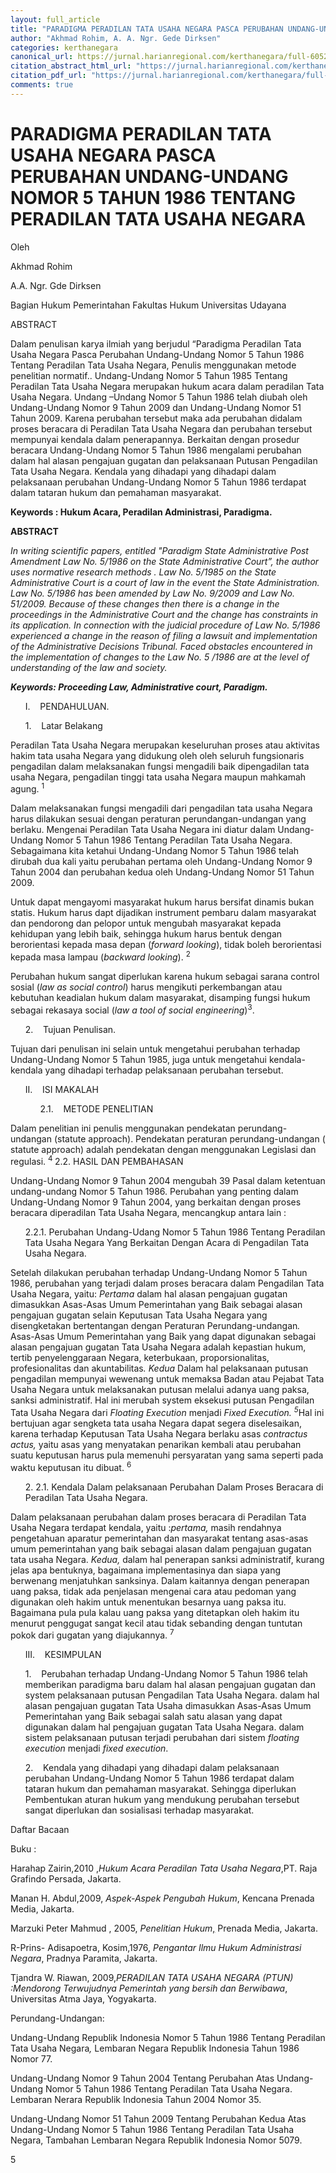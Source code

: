 ```yaml
---
layout: full_article
title: "PARADIGMA PERADILAN TATA USAHA NEGARA PASCA PERUBAHAN UNDANG-UNDANG NOMOR 5 TAHUN 1986 TENTANG PERADILAN TATA USAHA NEGARA"
author: "Akhmad Rohim, A. A. Ngr. Gede Dirksen"
categories: kerthanegara
canonical_url: https://jurnal.harianregional.com/kerthanegara/full-6052 
citation_abstract_html_url: "https://jurnal.harianregional.com/kerthanegara/id-6052"
citation_pdf_url: "https://jurnal.harianregional.com/kerthanegara/full-6052"  
comments: true
---
```


<a name="caption1"></a>
<h1><a name="bookmark0"></a><span class="font3"><a name="bookmark1"></a>PARADIGMA PERADILAN TATA USAHA NEGARA PASCA PERUBAHAN UNDANG-UNDANG NOMOR 5 TAHUN 1986 TENTANG PERADILAN TATA USAHA NEGARA</span></h1>
<p><span class="font2">Oleh</span></p>
<p><span class="font2">Akhmad Rohim</span></p>
<p><span class="font2">A.A. Ngr. Gde Dirksen</span></p>
<p><span class="font2">Bagian Hukum Pemerintahan Fakultas Hukum Universitas Udayana</span></p>
<p><span class="font2">ABSTRACT</span></p>
<p><span class="font2">Dalam penulisan karya ilmiah yang berjudul “Paradigma Peradilan Tata Usaha Negara Pasca Perubahan Undang-Undang Nomor 5 Tahun 1986 Tentang Peradilan Tata Usaha Negara, Penulis menggunakan metode penelitian normatif.. Undang-Undang Nomor 5 Tahun 1985 Tentang Peradilan Tata Usaha Negara merupakan hukum acara dalam peradilan Tata Usaha Negara. Undang –Undang Nomor 5 Tahun 1986 telah diubah oleh Undang-Undang Nomor 9 Tahun 2009 dan Undang-Undang Nomor 51 Tahun 2009. Karena perubahan tersebut maka ada perubahan didalam proses beracara di Peradilan Tata Usaha Negara dan perubahan tersebut mempunyai kendala dalam penerapannya. Berkaitan dengan prosedur beracara Undang-Undang Nomor 5 Tahun 1986 mengalami perubahan dalam hal alasan pengajuan gugatan dan pelaksanaan Putusan Pengadilan Tata Usaha Negara. Kendala yang dihadapi yang dihadapi dalam pelaksanaan perubahan Undang-Undang Nomor 5 Tahun 1986 terdapat dalam tataran hukum dan pemahaman masyarakat.</span></p>
<p><span class="font2" style="font-weight:bold;">Keywords : Hukum Acara, Peradilan Administrasi, Paradigma.</span></p>
<p><span class="font2" style="font-weight:bold;">ABSTRACT</span></p>
<p><span class="font2" style="font-style:italic;">In writing scientific papers, entitled &quot;Paradigm State Administrative Post Amendment Law No. 5/1986 on the State Administrative Court”, the author uses normative research methods . Law No. 5/1985 on the State Administrative Court is a court of law in the event the State Administration. Law No. 5/1986 has been amended by Law No. 9/2009 and Law No. 51/2009. Because of these changes then there is a change in the proceedings in the Administrative Court and the change has constraints in its application. In connection with the judicial procedure of Law No. 5/1986 experienced a change in the reason of filing a lawsuit and implementation of the Administrative Decisions Tribunal. Faced obstacles encountered in the implementation of changes to the Law No. 5 /1986 are at the level of understanding of the law and society.</span></p>
<p><span class="font2" style="font-weight:bold;font-style:italic;">Keywords: Proceeding Law, Administrative court, Paradigm.</span></p>
<ul style="list-style:none;"><li>
<p><span class="font2">I. &nbsp;&nbsp;&nbsp;PENDAHULUAN.</span></p></li></ul>
<ul style="list-style:none;"><li>
<p><span class="font2">1. &nbsp;&nbsp;&nbsp;Latar Belakang</span></p></li></ul>
<p><span class="font2">Peradilan Tata Usaha Negara merupakan keseluruhan proses atau aktivitas hakim tata usaha Negara yang didukung oleh oleh seluruh fungsionaris pengadilan dalam melaksanakan fungsi mengadili baik dipengadilan tata usaha Negara, pengadilan tinggi tata usaha Negara maupun mahkamah agung. <sup>1</sup></span></p>
<p><span class="font2">Dalam melaksanakan fungsi mengadili dari pengadilan tata usaha Negara harus dilakukan sesuai dengan peraturan perundangan-undangan yang berlaku. Mengenai Peradilan Tata Usaha Negara ini diatur dalam Undang-Undang Nomor 5 Tahun 1986 Tentang Peradilan Tata Usaha Negara. Sebagaimana kita ketahui Undang-Undang Nomor 5 Tahun 1986 telah dirubah dua kali yaitu perubahan pertama oleh Undang-Undang Nomor 9 Tahun 2004 dan perubahan kedua oleh Undang-Undang Nomor 51 Tahun 2009.</span></p>
<p><span class="font2">Untuk dapat mengayomi masyarakat hukum harus bersifat dinamis bukan statis. Hukum harus dapt dijadikan instrument pembaru dalam masyarakat dan pendorong dan pelopor untuk mengubah masyarakat kepada kehidupan yang lebih baik, sehingga hukum harus bentuk dengan berorientasi kepada masa depan (</span><span class="font2" style="font-style:italic;">forward looking</span><span class="font2">), tidak boleh berorientasi kepada masa lampau (</span><span class="font2" style="font-style:italic;">backward looking</span><span class="font2">). <sup>2</sup></span></p>
<p><span class="font2">Perubahan hukum sangat diperlukan karena hukum sebagai sarana control sosial (</span><span class="font2" style="font-style:italic;">law as social control</span><span class="font2">) harus mengikuti perkembangan atau kebutuhan keadialan hukum dalam masyarakat, disamping fungsi hukum sebagai rekasaya social (</span><span class="font2" style="font-style:italic;">law a tool of social engineering</span><span class="font2">)<sup>3</sup>.</span></p>
<ul style="list-style:none;"><li>
<p><span class="font2">2. &nbsp;&nbsp;&nbsp;Tujuan Penulisan.</span></p></li></ul>
<p><span class="font2">Tujuan dari penulisan ini selain untuk mengetahui perubahan terhadap Undang-Undang Nomor 5 Tahun 1985, juga untuk mengetahui kendala-kendala yang dihadapi terhadap pelaksanaan perubahan tersebut.</span></p>
<ul style="list-style:none;"><li>
<p><span class="font2">II. &nbsp;&nbsp;&nbsp;ISI MAKALAH</span></p>
<ul style="list-style:none;">
<li>
<p><span class="font2">2.1. &nbsp;&nbsp;&nbsp;METODE PENELITIAN</span></p></li></ul></li></ul>
<p><span class="font2">Dalam penelitian ini penulis menggunakan pendekatan perundang-undangan (statute approach). Pendekatan peraturan perundang-undangan ( statute approach) adalah pendekatan dengan menggunakan Legislasi dan regulasi. <sup>4 </sup>2.2. HASIL DAN PEMBAHASAN</span></p>
<p><span class="font2">Undang-Undang Nomor 9 Tahun 2004 mengubah 39 Pasal dalam ketentuan undang-undang Nomor 5 Tahun 1986. Perubahan yang penting dalam Undang-Undang Nomor 9 Tahun 2004, yang berkaitan dengan proses beracara diperadilan Tata Usaha Negara, mencangkup antara lain :</span></p>
<ul style="list-style:none;"><li>
<p><span class="font2">2.2.1. Perubahan Undang-Udang Nomor 5 Tahun 1986 Tentang Peradilan Tata Usaha Negara Yang Berkaitan Dengan Acara di Pengadilan Tata Usaha Negara.</span></p></li></ul>
<p><span class="font2">Setelah dilakukan perubahan terhadap Undang-Undang Nomor 5 Tahun 1986, perubahan yang terjadi dalam proses beracara dalam Pengadilan Tata Usaha Negara, yaitu: </span><span class="font2" style="font-style:italic;">Pertama</span><span class="font2"> dalam hal alasan pengajuan gugatan dimasukkan Asas-Asas Umum Pemerintahan yang Baik sebagai alasan pengajuan gugatan selain Keputusan Tata Usaha Negara yang disengketakan bertentangan dengan Peraturan Perundang-undangan</span><span class="font2" style="font-style:italic;">.</span><span class="font2"> Asas-Asas Umum Pemerintahan yang Baik yang dapat digunakan sebagai alasan pengajuan gugatan Tata Usaha Negara adalah kepastian hukum, tertib penyelenggaraan Negara, keterbukaan, proporsionalitas, profesionalitas dan akuntabilitas</span><span class="font2" style="font-style:italic;">. Kedua</span><span class="font2"> Dalam hal pelaksanaan putusan pengadilan mempunyai wewenang untuk memaksa Badan atau Pejabat Tata Usaha Negara untuk melaksanakan putusan melalui adanya uang paksa, sanksi administratif. Hal ini merubah system eksekusi putusan Pengadilan Tata Usaha Negara dari </span><span class="font2" style="font-style:italic;">Floating Execution</span><span class="font2"> menjadi </span><span class="font2" style="font-style:italic;">Fixed Execution. <sup>5</sup></span><span class="font2">Hal ini bertujuan agar sengketa tata usaha Negara dapat segera diselesaikan, karena terhadap Keputusan Tata Usaha Negara berlaku asas </span><span class="font2" style="font-style:italic;">contractus actus,</span><span class="font2"> yaitu asas yang menyatakan penarikan kembali atau perubahan suatu keputusan harus pula memenuhi persyaratan yang sama seperti pada waktu keputusan itu dibuat. <sup>6</sup></span></p>
<ul style="list-style:none;"><li>
<p><span class="font2">2. 2.1. Kendala Dalam pelaksanaan Perubahan Dalam Proses Beracara di Peradilan Tata Usaha Negara.</span></p></li></ul>
<p><span class="font2">Dalam pelaksanaan perubahan dalam proses beracara di Peradilan Tata Usaha Negara terdapat kendala, yaitu :</span><span class="font2" style="font-style:italic;">pertama,</span><span class="font2"> masih rendahnya pengetahuan aparatur pemerintahan dan masyarakat tentang asas-asas umum pemerintahan yang baik sebagai alasan dalam pengajuan gugatan tata usaha Negara. </span><span class="font2" style="font-style:italic;">Kedua, </span><span class="font2">dalam hal penerapan sanksi administratif, kurang jelas apa bentuknya, bagaimana implementasinya dan siapa yang berwenang menjatuhkan sanksinya. Dalam kaitannya dengan penerapan uang paksa, tidak ada penjelasan mengenai cara atau pedoman yang digunakan oleh hakim untuk menentukan besarnya uang paksa itu. Bagaimana pula pula kalau uang paksa yang ditetapkan oleh hakim itu menurut penggugat sangat kecil atau tidak sebanding dengan tuntutan pokok dari gugatan yang diajukannya. <sup>7</sup></span></p>
<ul style="list-style:none;"><li>
<p><span class="font2">III. &nbsp;&nbsp;&nbsp;KESIMPULAN</span></p></li></ul>
<ul style="list-style:none;"><li>
<p><span class="font2">1. &nbsp;&nbsp;&nbsp;Perubahan terhadap Undang-Undang Nomor 5 Tahun 1986 telah memberikan paradigma baru dalam hal alasan pengajuan gugatan dan system pelaksanaan putusan Pengadilan Tata Usaha Negara. dalam hal alasan pengajuan gugatan Tata Usaha dimasukkan Asas-Asas Umum Pemerintahan yang Baik sebagai salah satu alasan yang dapat digunakan dalam hal pengajuan gugatan Tata Usaha Negara. dalam sistem pelaksanaan putusan terjadi perubahan dari sistem </span><span class="font2" style="font-style:italic;">floating execution </span><span class="font2">menjadi </span><span class="font2" style="font-style:italic;">fixed execution</span><span class="font2">.</span></p></li>
<li>
<p><span class="font2">2. &nbsp;&nbsp;&nbsp;Kendala yang dihadapi yang dihadapi dalam pelaksanaan perubahan Undang-Undang Nomor 5 Tahun 1986 terdapat dalam tataran hukum dan pemahaman masyarakat. Sehingga diperlukan Pembentukan aturan hukum yang mendukung perubahan tersebut sangat diperlukan dan sosialisasi terhadap masyarakat.</span></p></li></ul>
<p><span class="font2">Daftar Bacaan</span></p>
<p><span class="font2">Buku :</span></p>
<p><span class="font2">Harahap Zairin,2010 ,</span><span class="font2" style="font-style:italic;">Hukum Acara Peradilan Tata Usaha Negara</span><span class="font2">,PT. Raja Grafindo Persada, Jakarta.</span></p>
<p><span class="font2">Manan H. Abdul,2009, </span><span class="font2" style="font-style:italic;">Aspek-Aspek Pengubah Hukum</span><span class="font2">, Kencana Prenada Media, Jakarta.</span></p>
<p><span class="font2">Marzuki Peter Mahmud , 2005, </span><span class="font2" style="font-style:italic;">Penelitian Hukum</span><span class="font2" style="text-decoration:underline;">,</span><span class="font2"> Prenada Media, Jakarta.</span></p>
<p><span class="font2">R-Prins- Adisapoetra, Kosim,1976, </span><span class="font2" style="font-style:italic;">Pengantar Ilmu Hukum Administrasi Negara</span><span class="font2">, Pradnya Paramita, Jakarta.</span></p>
<p><span class="font2">Tjandra W. Riawan, 2009,</span><span class="font2" style="font-style:italic;">PERADILAN TATA USAHA NEGARA (PTUN) :Mendorong Terwujudnya Pemerintah yang bersih dan Berwibawa</span><span class="font2">, Universitas Atma Jaya, Yogyakarta.</span></p>
<p><span class="font2">Perundang-Undangan:</span></p>
<p><span class="font2">Undang-Undang Republik Indonesia Nomor 5 Tahun 1986 Tentang Peradilan Tata Usaha Negara</span><span class="font2" style="font-style:italic;">,</span><span class="font2"> Lembaran Negara Republik Indonesia Tahun 1986 Nomor 77.</span></p>
<p><span class="font2">Undang-Undang Nomor 9 Tahun 2004 Tentang Perubahan Atas Undang-Undang Nomor 5 Tahun 1986 Tentang Peradilan Tata Usaha Negara. Lembaran Nerara Republik Indonesia Tahun 2004 Nomor 35.</span></p>
<p><span class="font2">Undang-Undang Nomor 51 Tahun 2009 Tentang Perubahan Kedua Atas Undang-Undang Nomor 5 Tahun 1986 Tentang Peradilan Tata Usaha Negara, Tambahan Lembaran Negara Republik Indonesia Nomor 5079.</span></p>
<p><span class="font2">5</span></p>